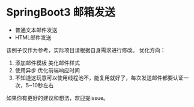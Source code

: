 # SpringBoot3 邮箱发送

- 普通文本邮件发送
- HTML邮件发送

该例子仅作为参考，实际项目请根据自身需求进行修改。
优化方向：
1. 添加邮件模板 美化邮件样式
2. 使用异步 优化前端响应时间
3. 不知道这玩意可以使用线程池不，能复用就好了，每次发送邮件都要认证一次，5~10秒左右

如果你有更好的建议和想法，欢迎提issue。